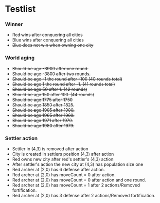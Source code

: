 # Testlist

### Winner
* ~~Red wins after conquering all cities~~
* Blue wins after conquering all cities
* ~~Blue does not win when owning one city~~

### World aging
* ~~Should be age -3900 after one round.~~
* ~~Should be age -3800 after two rounds.~~
* ~~Should be age -1 the round after -100 (40 rounds total)~~
* ~~Should be age 1 the round after -1. (41 rounds total)~~
* ~~Should be age 50 after 1. (42 rounds)~~
* ~~Should be age 150 after 100. (44 rounds)~~
* ~~Should be age 1775 after 1750~~
* ~~Should be age 1850 after 1825.~~
* ~~Should be age 1905 after 1900.~~
* ~~Should be age 1965 after 1960.~~
* ~~Should be age 1971 after 1970.~~
* ~~Should be age 1980 after 1979.~~

### Settler action
* Settler in (4,3) is removed after action
* City is created in settlers position (4,3) after action
* Red owns new city after red's settler's (4,3) action
* After settler's action the new city at (4,3) has population size one
* Red archer at (2,0) has 6 defense after action.
* Red archer at (2,0) has moveCount = 0 after action.
* Red archer at (2,0) has moveCount = 0 after action and one round.
* Red archer at (2,0) has moveCount = 1 after 2 actions/Removed fortification.
* Red archer at (2,0) has 3 defense after 2 actions/Removed fortification.
